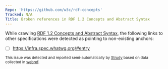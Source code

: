 ```yaml
---
Repo: 'https://github.com/w3c/rdf-concepts'
Tracked: N/A
Title: Broken references in RDF 1.2 Concepts and Abstract Syntax
---
```


While crawling [RDF 1.2 Concepts and Abstract Syntax](https://w3c.github.io/rdf-concepts/spec/), the following links to other specifications were detected as pointing to non-existing anchors:
* [ ] https://infra.spec.whatwg.org/#entry

<sub>This issue was detected and reported semi-automatically by [Strudy](https://github.com/w3c/strudy/) based on data collected in [webref](https://github.com/w3c/webref/).</sub>
